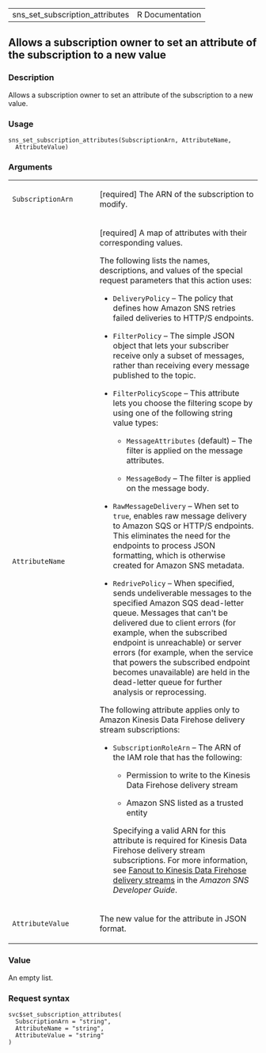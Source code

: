 <table style="width: 100%;">
<tbody>
<tr class="odd">
<td>sns_set_subscription_attributes</td>
<td style="text-align: right;">R Documentation</td>
</tr>
</tbody>
</table>

## Allows a subscription owner to set an attribute of the subscription to a new value

### Description

Allows a subscription owner to set an attribute of the subscription to a
new value.

### Usage

    sns_set_subscription_attributes(SubscriptionArn, AttributeName,
      AttributeValue)

### Arguments

<table>
<colgroup>
<col style="width: 35%" />
<col style="width: 65%" />
</colgroup>
<tbody>
<tr class="odd">
<td><code
id="sns_set_subscription_attributes_:_SubscriptionArn">SubscriptionArn</code></td>
<td><p>[required] The ARN of the subscription to modify.</p></td>
</tr>
<tr class="even">
<td><code
id="sns_set_subscription_attributes_:_AttributeName">AttributeName</code></td>
<td><p>[required] A map of attributes with their corresponding
values.</p>
<p>The following lists the names, descriptions, and values of the
special request parameters that this action uses:</p>
<ul>
<li><p><code>DeliveryPolicy</code> – The policy that defines how Amazon
SNS retries failed deliveries to HTTP/S endpoints.</p></li>
<li><p><code>FilterPolicy</code> – The simple JSON object that lets your
subscriber receive only a subset of messages, rather than receiving
every message published to the topic.</p></li>
<li><p><code>FilterPolicyScope</code> – This attribute lets you choose
the filtering scope by using one of the following string value
types:</p>
<ul>
<li><p><code>MessageAttributes</code> (default) – The filter is applied
on the message attributes.</p></li>
<li><p><code>MessageBody</code> – The filter is applied on the message
body.</p></li>
</ul></li>
<li><p><code>RawMessageDelivery</code> – When set to <code>true</code>,
enables raw message delivery to Amazon SQS or HTTP/S endpoints. This
eliminates the need for the endpoints to process JSON formatting, which
is otherwise created for Amazon SNS metadata.</p></li>
<li><p><code>RedrivePolicy</code> – When specified, sends undeliverable
messages to the specified Amazon SQS dead-letter queue. Messages that
can't be delivered due to client errors (for example, when the
subscribed endpoint is unreachable) or server errors (for example, when
the service that powers the subscribed endpoint becomes unavailable) are
held in the dead-letter queue for further analysis or
reprocessing.</p></li>
</ul>
<p>The following attribute applies only to Amazon Kinesis Data Firehose
delivery stream subscriptions:</p>
<ul>
<li><p><code>SubscriptionRoleArn</code> – The ARN of the IAM role that
has the following:</p>
<ul>
<li><p>Permission to write to the Kinesis Data Firehose delivery
stream</p></li>
<li><p>Amazon SNS listed as a trusted entity</p></li>
</ul>
<p>Specifying a valid ARN for this attribute is required for Kinesis
Data Firehose delivery stream subscriptions. For more information, see
<a
href="https://docs.aws.amazon.com/sns/latest/dg/sns-firehose-as-subscriber.html">Fanout
to Kinesis Data Firehose delivery streams</a> in the <em>Amazon SNS
Developer Guide</em>.</p></li>
</ul></td>
</tr>
<tr class="odd">
<td><code
id="sns_set_subscription_attributes_:_AttributeValue">AttributeValue</code></td>
<td><p>The new value for the attribute in JSON format.</p></td>
</tr>
</tbody>
</table>

### Value

An empty list.

### Request syntax

    svc$set_subscription_attributes(
      SubscriptionArn = "string",
      AttributeName = "string",
      AttributeValue = "string"
    )

